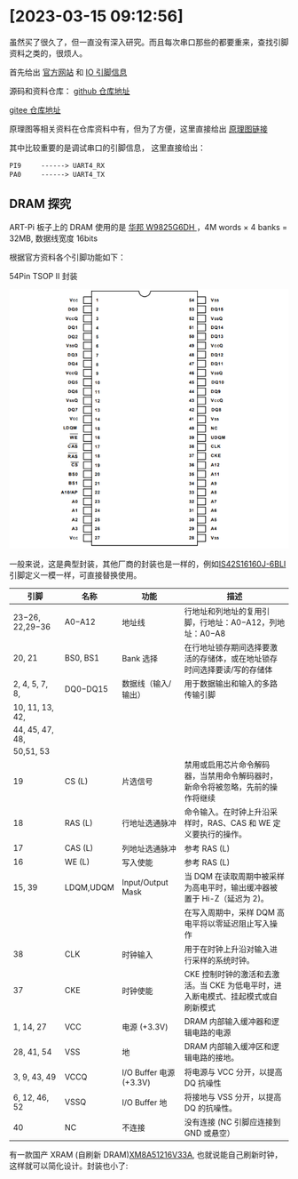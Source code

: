 
# [2023-03-15 09:12:56]

虽然买了很久了，但一直没有深入研究。而且每次串口那些的都要重来，查找引脚资料之类的，很烦人。

首先给出 [官方网站](https://art-pi.gitee.io/website/) 和 [IO 引脚信息](https://art-pi.gitee.io/website/docs/#/tutorial/pin-description)

源码和资料仓库：
[github 仓库地址](https://github.com/RT-Thread-Studio/sdk-bsp-stm32h750-realthread-artpi)

[gitee 仓库地址](https://gitee.com/mirrors/ART-Pi)

原理图等相关资料在仓库资料中有，但为了方便，这里直接给出 [原理图链接](https://gitee.com/mirrors/ART-Pi/raw/master/documents/board/ART-Pi_HW_V1.5/ART-Pi_SCH_V1.5_Release.pdf)

其中比较重要的是调试串口的引脚信息， 这里直接给出：
```
PI9     ------> UART4_RX
PA0     ------> UART4_TX
```

## DRAM 探究

ART-Pi 板子上的 DRAM 使用的是 [华邦 W9825G6DH ](http://pdf-html.ic37.com/pdf_file_A/20200531/pdf_pdf/pdf5/WINBOND/W9825G6DH_datasheet_518061/844528/W9825G6DH_datasheet.pdf)，4M words × 4 banks = 32MB, 数据线宽度 16bits

根据官方资料各个引脚功能如下：

54Pin TSOP II 封装

![W9825G6DH 引脚图](dev/W9825G6DH_Pin.PNG)

一般来说，这是典型封装，其他厂商的封装也是一样的，例如[IS42S16160J-6BLI](https://file.elecfans.com/web2/M00/21/F6/pYYBAGGl1_qAWiEdAAxiT2ZQ9vo373.pdf) 引脚定义一模一样，可直接替换使用。

| 引脚            | 名称      | 功能                    | 描述                                                                              |
| --------------- | --------- | ----------------------- | --------------------------------------------------------------------------------- |
| 23−26, 22,29−36 | A0−A12    | 地址线                  | 行地址和列地址的复用引脚，行地址：A0−A12，列地址：A0−A8                           |
| 20, 21          | BS0, BS1  | Bank 选择               | 在行地址锁存期间选择要激活的存储体，或在地址锁存时间选择要读/写的存储体           |
| 2, 4, 5, 7, 8,  | DQ0−DQ15  | 数据线（输入/输出）     | 用于数据输出和输入的多路传输引脚                                                  |
| 10, 11, 13, 42, |           |                         |                                                                                   |
| 44, 45, 47, 48, |           |                         |                                                                                   |
| 50,51, 53       |           |                         |                                                                                   |
| 19              | CS (L)    | 片选信号                | 禁用或启用芯片命令解码器，当禁用命令解码器时，新命令将被忽略，先前的操作将继续    |
| 18              | RAS (L)   | 行地址选通脉冲          | 命令输入。在时钟上升沿采样时，RAS、CAS 和 WE 定义要执行的操作。                   |
| 17              | CAS (L)   | 列地址选通脉冲          | 参考 RAS (L)                                                                      |
| 16              | WE (L)    | 写入使能                | 参考 RAS (L)                                                                      |
| 15, 39          | LDQM,UDQM | Input/Output Mask       | 当 DQM 在读取周期中被采样为高电平时，输出缓冲器被置于 Hi-Z（延迟为 2)。           |
|                 |           |                         | 在写入周期中，采样 DQM 高电平将以零延迟阻止写入操作                               |
| 38              | CLK       | 时钟输入                | 用于在时钟上升沿对输入进行采样的系统时钟。                                        |
| 37              | CKE       | 时钟使能                | CKE 控制时钟的激活和去激活。当 CKE 为低电平时，进入断电模式、挂起模式或自刷新模式 |
| 1, 14, 27       | VCC       | 电源 (+3.3V)            | DRAM 内部输入缓冲器和逻辑电路的电源                                               |
| 28, 41, 54      | VSS       | 地                      | DRAM 内部输入缓冲区和逻辑电路的接地。                                             |
| 3, 9, 43, 49    | VCCQ      | I/O Buffer 电源 (+3.3V) | 将电源与 VCC 分开，以提高 DQ 抗噪性                                               |
| 6, 12, 46, 52   | VSSQ      | I/O Buffer 地           | 将接地与 VSS 分开，以提高 DQ 的抗噪性。                                           |
| 40              | NC        | 不连接                  | 没有连接 (NC 引脚应连接到 GND 或悬空）                                            |


有一款国产 XRAM (自刷新 DRAM)[XM8A51216V33A](https://bbs.16rd.com/misc.php?mod=citiao&id=22945&mobile=no), 也就说能自己刷新时钟，这样就可以简化设计。封装也小了:

